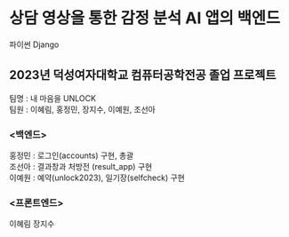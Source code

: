# 상담 영상을 통한 감정 분석 AI 앱의 백엔드
 파이썬 Django

## 2023년 덕성여자대학교 컴퓨터공학전공 졸업 프로젝트
팀명 : 내 마음을 UNLOCK\
팀원 : 이혜림, 홍정민, 장지수, 이예원, 조선아

### <백엔드>
홍정민 : 로그인(accounts) 구현, 총괄\
조선아 : 결과창과 처방전 (result_app) 구현\
이예원 : 예약(unlock2023), 일기장(selfcheck) 구현

### <프론트엔드>
이혜림
장지수
